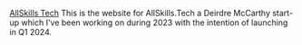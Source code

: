
[AllSkills Tech](https://deemccart.github.io/allskills/)
This is the website for AllSkills.Tech a Deirdre McCarthy start-up which I've been working on during 2023 with the intention of launching in Q1 2024.

